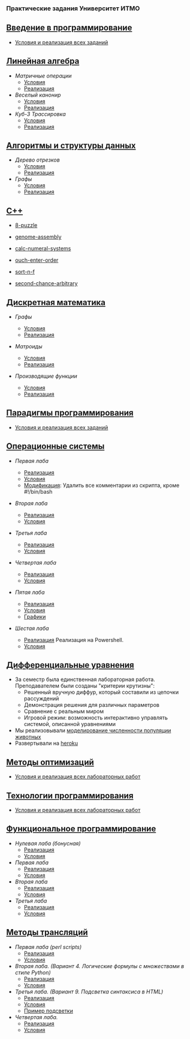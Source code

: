 ### Практические задания Университет ИТМО

[Введение в программирование](https://github.com/maxim092001/Itmo-University/tree/master/prog-intro-homework)
----
  * [Условия и реализация всех заданий](https://github.com/maxim092001/Itmo-University/tree/master/prog-intro-homework)

[Линейная алгебра](https://github.com/maxim092001/Itmo-University/tree/master/linear-algebra)
----

  * *Матричные операции*
      * [Условия](https://github.com/maxim092001/Itmo-University/blob/master/linear-algebra/matrix/problem.pdf)
      * [Реализация](https://github.com/maxim092001/Itmo-University/blob/master/linear-algebra/matrix/matrix.py)
  * *Веселый канонир*
      * [Условия](https://github.com/maxim092001/Itmo-University/blob/master/linear-algebra/boat/problem.pdf)
      * [Реализация](https://github.com/maxim092001/Itmo-University/blob/master/linear-algebra/boat/Boat.py)
  * *Куб-3 Трассировка*
      * [Условия](https://github.com/maxim092001/Itmo-University/blob/master/linear-algebra/plane/problem.pdf)
      * [Реализация](https://github.com/maxim092001/Itmo-University/blob/master/linear-algebra/plane/main.py)
    
[Алгоритмы и структуры данных](https://github.com/maxim092001/Itmo-University/tree/master/algorithms)
----
  
  * *Дерево отрезков*
      * [Условия](https://github.com/maxim092001/Itmo-University/blob/master/algorithms/segment-tree/problem.pdf)
      * [Реализация](https://github.com/maxim092001/Itmo-University/blob/master/algorithms/segment-tree)
  * *Графы*
      * [Условия](https://github.com/maxim092001/Itmo-University/blob/master/algorithms/graph/problem.pdf)
      * [Реализация](https://github.com/maxim092001/Itmo-University/blob/master/algorithms/graph)    

[C++](https://github.com/maxim092001/Itmo-University/tree/master/cpp)
----
  * [8-puzzle](https://github.com/maxim092001/Itmo-University/blob/master/cpp/8-puzzle) 
  
  * [genome-assembly](https://github.com/maxim092001/Itmo-University/blob/master/cpp/genome-assembly) 
      
  * [calc-numeral-systems](https://github.com/maxim092001/Itmo-University/blob/master/cpp/calc-numeral-systems) 
      
  * [ouch-enter-order](https://github.com/maxim092001/Itmo-University/blob/master/cpp/ouch-enter-order) 
      
  * [sort-n-f](https://github.com/maxim092001/Itmo-University/blob/master/cpp/sort-n-f) 
  
  * [second-chance-arbitrary](https://github.com/maxim092001/Itmo-University/blob/master/cpp/second-chance-arbitrary)
      
[Дискретная математика](https://github.com/maxim092001/Itmo-University/tree/master/discrete-math)
----
  
  * *Графы*
      * [Условия](https://github.com/maxim092001/Itmo-University/blob/master/discrete-math/graphs/problem.pdf)
      * [Реализация](https://github.com/maxim092001/Itmo-University/blob/master/discrete-math/graphs)   
       
  * *Матроиды*
      * [Условия](https://github.com/maxim092001/Itmo-University/blob/master/discrete-math/matroids/problem.pdf)
      * [Реализация](https://github.com/maxim092001/Itmo-University/blob/master/discrete-math/matroids)

  * *Производящие функции*
      * [Условия](https://github.com/maxim092001/Itmo-University/blob/master/discrete-math/funcs/problem.pdf)
      * [Реализация](https://github.com/maxim092001/Itmo-University/blob/master/discrete-math/funcs)

[Парадигмы программирования](https://github.com/maxim092001/Itmo-University/tree/master/paradigms)
----
  * [Условия и реализация всех заданий](https://github.com/maxim092001/Itmo-University/tree/master/paradigms) 

[Операционные системы](https://github.com/maxim092001/Itmo-University/tree/master/os)
----
  * *Первая лаба*
      * [Реализация](https://github.com/maxim092001/Itmo-University/tree/master/os/lab1)
      * [Условия](https://github.com/maxim092001/Itmo-University/tree/master/os/lab1/OS_Lab1.pdf)
      * [Модификация](https://github.com/maxim092001/Itmo-University/tree/master/os/lab1/modif.sh): Удалить все комментарии из скрипта, кроме #!/bin/bash

 * *Вторая лаба*
      * [Реализация](https://github.com/maxim092001/Itmo-University/tree/master/os/lab2)
      * [Условия](https://github.com/maxim092001/Itmo-University/tree/master/os/lab2/OS_Lab2.pdf)

 * *Третья лаба*
      * [Реализация](https://github.com/maxim092001/Itmo-University/tree/master/os/lab3)
      * [Условия](https://github.com/maxim092001/Itmo-University/tree/master/os/lab3/OS_Lab3.pdf)

 * *Четвертая лаба*
      * [Реализация](https://github.com/maxim092001/Itmo-University/tree/master/os/lab4)
      * [Условия](https://github.com/maxim092001/Itmo-University/tree/master/os/lab4/OS_Lab4.pdf)

 * *Пятая лаба*
      * [Реализация](https://github.com/maxim092001/Itmo-University/tree/master/os/lab5)
      * [Условия](https://github.com/maxim092001/Itmo-University/tree/master/os/lab5/OS_Lab5.pdf)
      * [Графики](https://github.com/maxim092001/Itmo-University/tree/master/os/lab5/ReportGraphics.pdf)
 
 * *Шестая лаба*
      * [Реализация](https://github.com/maxim092001/Itmo-University/tree/master/os/lab6) Реализация на Powershell.
      * [Условия](https://github.com/maxim092001/Itmo-University/tree/master/os/lab6/OS_Lab6.pdf)

[Дифференциальные уравнения](https://github.com/maxim092001/Itmo-University/tree/master/differential-equations)
----
  * За семестр была единственная лабораторная работа. Преподавателем были созданы "критерии крутизны":
      * Решенный вручную диффур, который составили из цепочки рассуждений
      * Демонстрация решения для различных параметров
      * Сравнение с реальным миром
      * Игровой режим: возможность интерактивно управлять системой, описанной уравнениями
  * Мы реализовывали [моделирование численности популяции животных](https://github.com/maxim092001/Itmo-University/tree/master/differential-equations/population-model)
  * Развертывали на [heroku](https://population-model.herokuapp.com/)


[Методы оптимизаций](https://github.com/maxim092001/Itmo-University/tree/master/math-optimization)
----
  * [Условия и реализация всех лабораторных работ](https://github.com/maxim092001/Itmo-University/tree/master/math-optimization) 

[Технологии программирования](https://github.com/maxim092001/Itmo-University/tree/master/java-advanced)
----
  * [Условия и реализация всех лабораторных работ](https://github.com/maxim092001/Itmo-University/tree/master/java-advanced)


[Функциональное программирование](https://github.com/maxim092001/Itmo-University/tree/master/fp)
----
* *Нулевая лаба (бонусная)*
	* [Реализация](https://github.com/maxim092001/Itmo-University/tree/master/fp/homework-0-maxim092001/hw0)
	* [Условия](https://github.com/maxim092001/Itmo-University/tree/master/fp/homework-0-maxim092001)
* *Первая лаба*
	* [Реализация](https://github.com/maxim092001/Itmo-University/tree/master/fp/homework-1-maxim092001/hw1)
	* [Условия](https://github.com/maxim092001/Itmo-University/tree/master/fp/homework-1-maxim092001)
* *Вторая лаба*
	* [Реализация](https://github.com/maxim092001/Itmo-University/tree/master/fp/homework-2-maxim092001/hw2)
	* [Условия](https://github.com/maxim092001/Itmo-University/tree/master/fp/homework-2-maxim092001)
* *Третья лаба*
	* [Реализация](https://github.com/maxim092001/Itmo-University/tree/master/fp/homework-3-maxim092001/hw3)
	* [Условия](https://github.com/maxim092001/Itmo-University/tree/master/fp/homework-3-maxim092001)

[Методы трансляций](https://github.com/maxim092001/Itmo-University/tree/master/trans-methods)
----

* *Первая лаба (perl scripts)*
	* [Реализация](https://github.com/maxim092001/Itmo-University/tree/master/trans-methods/first-lab)
	* [Условия](https://github.com/maxim092001/Itmo-University/tree/master/trans-methods/first-lab/01-perl-re.pdf)
* *Вторая лаба. (Вариант 4. Логические формулы с множествами в стиле
Python)*
	* [Реализация](https://github.com/maxim092001/Itmo-University/tree/master/trans-methods/second-lab)
	* [Условия](https://github.com/maxim092001/Itmo-University/tree/master/trans-methods/second-lab/02-recursive-parsing.pdf)
* *Третья лаба. (Вариант 9. Подсветка синтаксиса в HTML)*
	* [Реализация](https://github.com/maxim092001/Itmo-University/tree/master/trans-methods/third-lab)
	* [Условия](https://github.com/maxim092001/Itmo-University/tree/master/trans-methods/third-lab/03-bison-antlr.pdf)
	* [Пример подсветки](https://github.com/maxim092001/Itmo-University/tree/master/trans-methods/third-lab/example.png)
* *Четвертая лаба.*
	* [Реализация](https://github.com/maxim092001/Itmo-University/tree/master/trans-methods/fourth-lab)
	* [Условия](https://github.com/maxim092001/Itmo-University/tree/master/trans-methods/fourth-lab)
